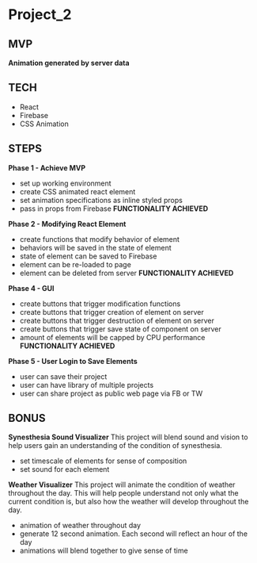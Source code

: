 # Project_2

## MVP
**Animation generated by server data**

## TECH

* React
* Firebase
* CSS Animation

## STEPS
**Phase 1 - Achieve MVP**
* set up working environment
* create CSS animated react element
* set animation specifications as inline styled props
* pass in props from Firebase
**FUNCTIONALITY ACHIEVED**

**Phase 2 - Modifying React Element**
* create functions that modify behavior of element
* behaviors will be saved in the state of element
* state of element can be saved to Firebase
* element can be re-loaded to page
* element can be deleted from server
**FUNCTIONALITY ACHIEVED**

**Phase 4 - GUI**
* create buttons that trigger modification functions
* create buttons that trigger creation of element on server
* create buttons that trigger destruction of element on server
* create buttons that trigger save state of component on server
* amount of elements will be capped by CPU performance
**FUNCTIONALITY ACHIEVED**

**Phase 5 - User Login to Save Elements**
* user can save their project
* user can have library of multiple projects
* user can share project as public web page via FB or TW

## BONUS
**Synesthesia Sound Visualizer**
This project will blend sound and vision to help users gain an understanding of the condition of synesthesia.
* set timescale of elements for sense of composition
* set sound for each element

**Weather Visualizer**
This project will animate the condition of weather throughout the day.
This will help people understand not only what the current condition is, but also how the weather will develop throughout the day.  
* animation of weather throughout day
* generate 12 second animation. Each second will reflect an hour of the day
* animations will blend together to give sense of time
